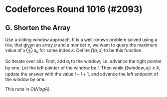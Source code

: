 # Codeforces Round 1016 (#2093)

## G. Shorten the Array
Use a sliding window approach. It is a well-known problem solved using a trie, that given an array $a$ and a number $x$, we want to query the maximum value of $x\oplus{a_k}$ for some index $k$. Define $f(a,x)$ to be this function.

So iterate over all $i$. First, add $a_i$ to the window; i.e. advance the right pointer by one. Let the left pointer of the window be $l$. Then while $f(\text{window},a_i)\ge{k}$, update the answer with the value $i-l+1$, and advance the left endpoint of the window by one.

This runs in $O(NlogA)$.